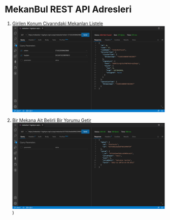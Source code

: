 # MekanBul REST API Adresleri

1. [Girilen Konum Civarındaki Mekanları Listele](https://mekanbul5.mertcantrker.repl.co/api/mekanlar?enlem=37.83226584629666&boylam=30.524732239878013)
![Girilen Konum Civarındaki Mekanları Listele](./resimler/mekan_listele.png)



3. [Bir Mekana Ait Belirli Bir Yorumu Getir](https://mekanbul-1.kgnkync.repl.co/api/mekanlar/63755022be6ddf4632996f29/yorumlar/637a3d2eefdd1ca59054ca13)
![Bir Mekana Ait Belirli Bir Yorumu Getir](./resimler/yorum_getir.png))

